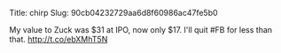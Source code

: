 Title: chirp
Slug: 90cb04232729aa6d8f60986ac47fe5b0

My value to Zuck was $31 at IPO, now only $17. I'll quit #FB for less than that. <a href="http://t.co/ebXMhT5N">http://t.co/ebXMhT5N</a>
